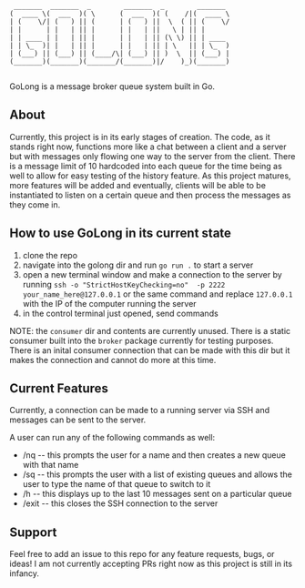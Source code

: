 ```
 _______  _______  _        _______  _        _______ 
(  ____ \(  ___  )( \      (  ___  )( (    /|(  ____ \
| (    \/| (   ) || (      | (   ) ||  \  ( || (    \/
| |      | |   | || |      | |   | ||   \ | || |      
| | ____ | |   | || |      | |   | || (\ \) || | ____ 
| | \_  )| |   | || |      | |   | || | \   || | \_  )
| (___) || (___) || (____/\| (___) || )  \  || (___) |
(_______)(_______)(_______/(_______)|/    )_)(_______)
                                                      
```

GoLong is a message broker queue system built in Go.

## About

Currently, this project is in its early stages of creation. The code, as it stands right now, functions more like a chat between a client and a server but with messages only flowing one way to the server from the client.
There is a message limit of 10 hardcoded into each queue for the time being as well to allow for easy testing of the history feature. 
As this project matures, more features will be added and eventually, clients will be able to be instantiated to listen on a certain queue and then process the messages as they come in.

## How to use GoLong in its current state

1. clone the repo
2. navigate into the golong dir and run `go run .` to start a server
3. open a new terminal window and make a connection to the server by running `ssh -o "StrictHostKeyChecking=no"  -p 2222 your_name_here@127.0.0.1` or the same command and replace `127.0.0.1` with the IP of the computer running the server
4. in the control terminal just opened, send commands 

NOTE: the `consumer` dir and contents are currently unused. There is a static consumer built into the `broker` package currently for testing purposes. There is an inital consumer connection that can be made with this dir but it makes the connection and cannot do more at this time.

## Current Features

Currently, a connection can be made to a running server via SSH and messages can be sent to the server. 

A user can run any of the following commands as well:
- /nq    -- this prompts the user for a name and then creates a new queue with that name
- /sq    -- this prompts the user with a list of existing queues and allows the user to type the name of that queue to switch to it
- /h     -- this displays up to the last 10 messages sent on a particular queue
- /exit  -- this closes the SSH connection to the server


## Support

Feel free to add an issue to this repo for any feature requests, bugs, or ideas! I am not currently accepting PRs right now as this project is still in its infancy.
